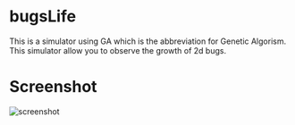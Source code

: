 <h1>bugsLife</h1>

This is a simulator using GA which is the abbreviation for Genetic Algorism. This simulator allow you to observe the growth of 2d bugs.

<h1>Screenshot</h1>

<img src="https://raw.github.com/after12am/bugsLife/master/bin/screenshot.jpg" alt="screenshot" />